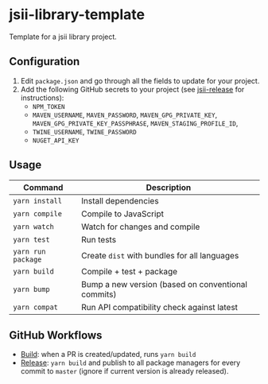 # jsii-library-template

Template for a jsii library project.

## Configuration

1. Edit `package.json` and go through all the fields to update for your project.
2. Add the following GitHub secrets to your project (see [jsii-release](https://github.com/eladb/jsii-release) for instructions):
   - `NPM_TOKEN`
   - `MAVEN_USERNAME`, `MAVEN_PASSWORD`, `MAVEN_GPG_PRIVATE_KEY`, `MAVEN_GPG_PRIVATE_KEY_PASSPHRASE`, `MAVEN_STAGING_PROFILE_ID`, 
   - `TWINE_USERNAME`, `TWINE_PASSWORD`
   - `NUGET_API_KEY`


## Usage

| Command          | Description                                       |
|------------------|---------------------------------------------------|
|`yarn install`    |Install dependencies                               |
|`yarn compile`    |Compile to JavaScript                              |
|`yarn watch`      |Watch for changes and compile                      |
|`yarn test`       |Run tests                                          |
|`yarn run package`|Create `dist` with bundles for all languages       |
|`yarn build`      |Compile + test + package                           |
|`yarn bump`       |Bump a new version (based on conventional commits) |
|`yarn compat`     |Run API compatibility check against latest         |

## GitHub Workflows

- [Build](./.github/workflows/build.yml): when a PR is created/updated, runs `yarn build`
- [Release](./.github/workflows/release.yml): `yarn build` and publish to all package managers for every commit to `master` (ignore if current version is already released).

